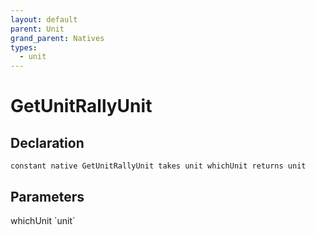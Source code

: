 ```yaml
---
layout: default
parent: Unit
grand_parent: Natives
types:
  - unit
---
```


# GetUnitRallyUnit

## Declaration

```
constant native GetUnitRallyUnit takes unit whichUnit returns unit
```

## Parameters
<dl>
  <dt>whichUnit `unit`</dt>
  <dd></dd>
</dl>